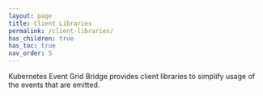 ```yaml
---
layout: page
title: Client Libraries
permalink: /client-libraries/
has_children: true
has_toc: true
nav_order: 5
---
```


Kubernetes Event Grid Bridge provides client libraries to simplify usage of the events that are emitted.